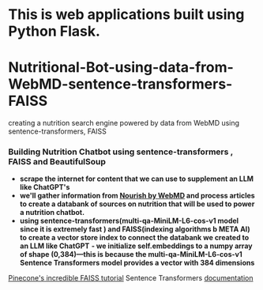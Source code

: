 # This is web applications built using Python Flask.

# Nutritional-Bot-using-data-from-WebMD-sentence-transformers-FAISS
creating a nutrition search engine powered by data from WebMD using sentence-transformers, FAISS

### Building Nutrition Chatbot using sentence-transformers , FAISS and BeautifulSoup
- **scrape the internet for content that we can use to supplement an LLM like ChatGPT's**
- **we'll gather information from [Nourish by WebMD](https://www.webmd.com/diet/default.htm) and process articles to create a databank of sources on nutrition that will be used to power a nutrition chatbot.**
-  **using sentence-transformers(multi-qa-MiniLM-L6-cos-v1 model since it is extremely fast ) and FAISS(indexing algorithms b META AI) to create a vector store index to connect the databank we created to an LLM like ChatGPT**
**- we initialize self.embeddings to a numpy array of shape (0,384)—this is because the multi-qa-MiniLM-L6-cos-v1 Sentence Transformers model provides a vector with 384 dimensions**


[Pinecone's incredible FAISS tutorial](https://www.pinecone.io/learn/series/faiss/vector-indexes)
Sentence Transformers [documentation](https://www.sbert.net/docs/pretrained_models.html)
